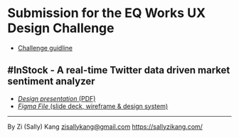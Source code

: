 # Submission for the EQ Works UX Design Challenge
- [Challenge guidline](https://gist.github.com/woozyking/2afe53f8d9adf7e8d13004278cc9f047)


## #InStock - A real-time Twitter data driven market sentiment analyzer
- [*Design presentation* (PDF)](/instock-slide-deck.pdf)
- [*Figma File* (slide deck, wireframe & design system)](https://www.figma.com/file/gOrEuf8qOpSGAh8c8VVVMq/EQ-Works-take-home-project?node-id=2%3A2)

***
By Zi (Sally) Kang
<zisallykang@gmail.com>
<https://sallyzikang.com/>
